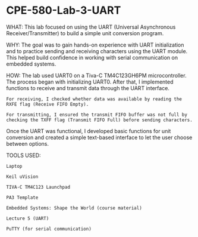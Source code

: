 # CPE-580-Lab-3-UART
WHAT:
This lab focused on using the UART (Universal Asynchronous Receiver/Transmitter) to build a simple unit conversion program.

WHY:
The goal was to gain hands-on experience with UART initialization and to practice sending and receiving characters using the UART module. This helped build confidence in working with serial communication on embedded systems.

HOW:
The lab used UART0 on a Tiva-C TM4C123GH6PM microcontroller. The process began with initializing UART0. After that, I implemented functions to receive and transmit data through the UART interface.

    For receiving, I checked whether data was available by reading the RXFE flag (Receive FIFO Empty).

    For transmitting, I ensured the transmit FIFO buffer was not full by checking the TXFF flag (Transmit FIFO Full) before sending characters.

Once the UART was functional, I developed basic functions for unit conversion and created a simple text-based interface to let the user choose between options.

TOOLS USED:

    Laptop

    Keil uVision

    TIVA-C TM4C123 Launchpad

    PA3 Template

    Embedded Systems: Shape the World (course material)

    Lecture 5 (UART)

    PuTTY (for serial communication)
